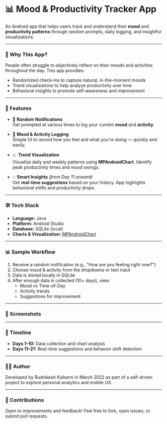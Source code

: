 # 📊 Mood & Productivity Tracker App

An Android app that helps users track and understand their **mood** and **productivity patterns** through random prompts, daily logging, and insightful visualizations.

---

### 🧠 Why This App?
People often struggle to objectively reflect on their moods and activities throughout the day. This app provides:
- Randomized check-ins to capture natural, in-the-moment moods
- Trend visualizations to help analyze productivity over time
- Behavioral insights to promote self-awareness and improvement

---

### 🚀 Features
- 🔔 **Random Notifications**  
  Get prompted at various times to log your current **mood** and **activity**.
  
- 📝 **Mood & Activity Logging**  
  Simple UI to record how you feel and what you're doing — quickly and easily.

- 📈 **Trend Visualization**  
  Visualize daily and weekly patterns using **MPAndroidChart**. Identify peak productivity times and mood swings.

- 💡 **Smart Insights** *(from Day 11 onward)*  
  Get **real-time suggestions** based on your history. App highlights behavioral shifts and productivity drops.

---

### 🛠️ Tech Stack
- **Language:** Java
- **Platform:** Android Studio
- **Database:** SQLite (local)
- **Charts & Visualization:** [MPAndroidChart](https://github.com/PhilJay/MPAndroidChart)

---

### 📊 Sample Workflow
1. Receive a random notification (e.g., "How are you feeling right now?")
2. Choose mood & activity from the dropdowns or text input
3. Data is stored locally in SQLite
4. After enough data is collected (10+ days), view:
   - Mood vs Time-of-Day
   - Activity trends
   - Suggestions for improvement

---

### 📸 Screenshots


---

### 📅 Timeline
- **Days 1–10:** Data collection and chart analysis
- **Days 11–21:** Real-time suggestions and behavior shift detection

---


### 🙋‍♂️ Author
Developed by Rushikesh Kulkarni in March 2022 as part of a self-driven project to explore personal analytics and mobile UX.

---

### 🤝 Contributions
Open to improvements and feedback! Feel free to fork, open issues, or submit pull requests.
